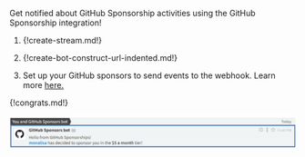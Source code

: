 Get notified about GitHub Sponsorship activities using the GitHub Sponsorship integration!

1. {!create-stream.md!}

1. {!create-bot-construct-url-indented.md!}

1. Set up your GitHub sponsors to send events to the webhook. Learn more [here.](https://docs.github.com/en/sponsors/integrating-with-github-sponsors/configuring-webhooks-for-events-in-your-sponsored-account#managing-webhooks-for-events-in-your-sponsored-account)


{!congrats.md!}

![GitHub Sponsors Integration](/static/images/integrations/githubsponsors/001.PNG)
